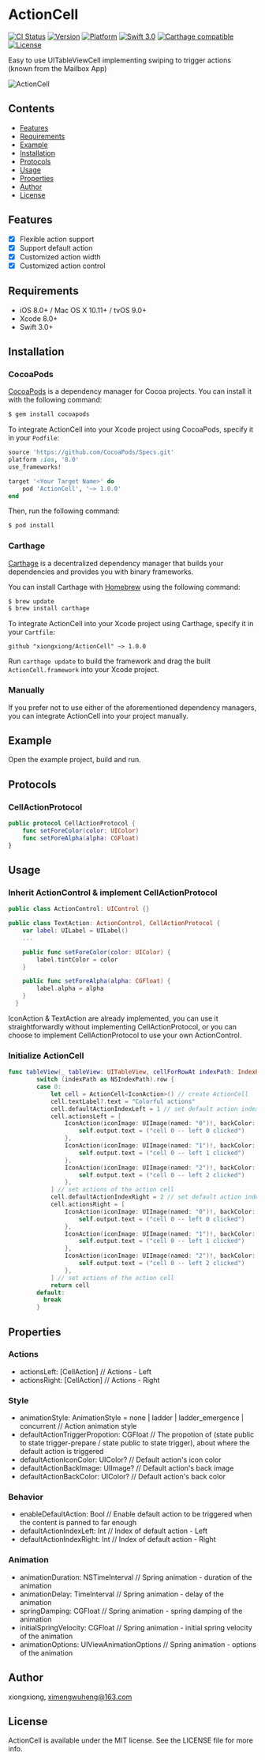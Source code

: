 # ActionCell

[![CI Status](http://img.shields.io/travis/wonderbear/ActionCell.svg?style=flat)](https://travis-ci.org/wonderbear/ActionCell) [![Version](https://img.shields.io/cocoapods/v/ActionCell.svg?style=flat)](http://cocoapods.org/pods/ActionCell) [![Platform](https://img.shields.io/cocoapods/p/ActionCell.svg?style=flat)](http://cocoapods.org/pods/ActionCell)
[![Swift 3.0](https://img.shields.io/badge/Swift-3.0-orange.svg?style=flat)](https://developer.apple.com/swift/) [![Carthage compatible](https://img.shields.io/badge/Carthage-compatible-4BC51D.svg?style=flat)](https://github.com/Carthage/Carthage) [![License](https://img.shields.io/cocoapods/l/ActionCell.svg?style=flat)](http://cocoapods.org/pods/ActionCell)

Easy to use UITableViewCell implementing swiping to trigger actions (known from the Mailbox App)

![ActionCell](Framework/ScreenShot/ActionCell.gif "ActionCell")

## Contents

- [Features](#features)
- [Requirements](#requirements)
- [Example](#example)
- [Installation](#installation)
- [Protocols](#protocols)
- [Usage](#usage)
- [Properties](#properties)
- [Author](#author)
- [License](#license)

## Features

- [x] Flexible action support
- [x] Support default action
- [x] Customized action width
- [x] Customized action control

## Requirements

- iOS 8.0+ / Mac OS X 10.11+ / tvOS 9.0+
- Xcode 8.0+
- Swift 3.0+

## Installation

### CocoaPods

[CocoaPods](http://cocoapods.org) is a dependency manager for Cocoa projects. You can install it with the following command:

```bash
$ gem install cocoapods
```

To integrate ActionCell into your Xcode project using CocoaPods, specify it in your `Podfile`:

```ruby
source 'https://github.com/CocoaPods/Specs.git'
platform :ios, '8.0'
use_frameworks!

target '<Your Target Name>' do
    pod 'ActionCell', '~> 1.0.0'
end
```

Then, run the following command:

```bash
$ pod install
```

### Carthage

[Carthage](https://github.com/Carthage/Carthage) is a decentralized dependency manager that builds your dependencies and provides you with binary frameworks.

You can install Carthage with [Homebrew](http://brew.sh/) using the following command:

```bash
$ brew update
$ brew install carthage
```

To integrate ActionCell into your Xcode project using Carthage, specify it in your `Cartfile`:

```ogdl
github "xiongxiong/ActionCell" ~> 1.0.0
```

Run `carthage update` to build the framework and drag the built `ActionCell.framework` into your Xcode project.

### Manually

If you prefer not to use either of the aforementioned dependency managers, you can integrate ActionCell into your project manually.

## Example

Open the example project, build and run.

## Protocols

### CellActionProtocol

```swift
public protocol CellActionProtocol {
    func setForeColor(color: UIColor)
    func setForeAlpha(alpha: CGFloat)
}
```

## Usage

### Inherit ActionControl & implement CellActionProtocol

```swift
public class ActionControl: UIControl {}
```

```swift
public class TextAction: ActionControl, CellActionProtocol {
    var label: UILabel = UILabel()
    ...

    public func setForeColor(color: UIColor) {
        label.tintColor = color
    }

    public func setForeAlpha(alpha: CGFloat) {
        label.alpha = alpha
    }
  }
```

IconAction & TextAction are already implemented, you can use it straightforwardly without implementing CellActionProtocol, or you can choose to implement CellActionProtocol to use your own ActionControl.

### Initialize ActionCell

```swift
func tableView(_ tableView: UITableView, cellForRowAt indexPath: IndexPath) -> UITableViewCell {
        switch (indexPath as NSIndexPath).row {
        case 0:
            let cell = ActionCell<IconAction>() // create ActionCell
            cell.textLabel?.text = "Colorful actions"
            cell.defaultActionIndexLeft = 1 // set default action index to be triggered, default is the first one.
            cell.actionsLeft = [
                IconAction(iconImage: UIImage(named: "0")!, backColor: UIColor(red:0.95, green:0.33, blue:0.58, alpha:1.00)) {
                    self.output.text = ("cell 0 -- left 0 clicked")
                },
                IconAction(iconImage: UIImage(named: "1")!, backColor: UIColor(red:1.00, green:0.78, blue:0.80, alpha:1.00), width: 140) {
                    self.output.text = ("cell 0 -- left 1 clicked")
                },
                IconAction(iconImage: UIImage(named: "2")!, backColor: UIColor(red:0.51, green:0.83, blue:0.73, alpha:1.00)) {
                    self.output.text = ("cell 0 -- left 2 clicked")
                },
            ] // set actions of the action cell
            cell.defaultActionIndexRight = 2 // set default action index to be triggered, default is the first one.
            cell.actionsRight = [
                IconAction(iconImage: UIImage(named: "0")!, backColor: UIColor(red:0.14, green:0.69, blue:0.67, alpha:1.00)) {
                    self.output.text = ("cell 0 -- left 0 clicked")
                },
                IconAction(iconImage: UIImage(named: "1")!, backColor: UIColor(red:0.51, green:0.83, blue:0.73, alpha:1.00)) {
                    self.output.text = ("cell 0 -- left 1 clicked")
                },
                IconAction(iconImage: UIImage(named: "2")!, backColor: UIColor(red:1.00, green:0.78, blue:0.80, alpha:1.00), width: 140) {
                    self.output.text = ("cell 0 -- left 2 clicked")
                },
            ] // set actions of the action cell
            return cell
        default:
          break
        }
```

## Properties

### Actions

- actionsLeft: [CellAction] // Actions - Left
- actionsRight: [CellAction] // Actions - Right

### Style
- animationStyle: AnimationStyle = none | ladder | ladder_emergence | concurrent // Action animation style
- defaultActionTriggerPropotion: CGFloat // The propotion of (state public to state trigger-prepare / state public to state trigger), about where the default action is triggered
- defaultActionIconColor: UIColor? // Default action's icon color
- defaultActionBackImage: UIImage? // Default action's back image
- defaultActionBackColor: UIColor? // Default action's back color

### Behavior

- enableDefaultAction: Bool // Enable default action to be triggered when the content is panned to far enough
- defaultActionIndexLeft: Int // Index of default action - Left
- defaultActionIndexRight: Int // Index of default action - Right

### Animation

- animationDuration: NSTimeInterval // Spring animation - duration of the animation
- animationDelay: TimeInterval // Spring animation - delay of the animation
- springDamping: CGFloat // Spring animation - spring damping of the animation
- initialSpringVelocity: CGFloat // Spring animation - initial spring velocity of the animation
- animationOptions: UIViewAnimationOptions // Spring animation - options of the animation

## Author

xiongxiong, ximengwuheng@163.com

## License

ActionCell is available under the MIT license. See the LICENSE file for more info.
